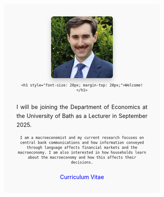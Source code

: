 <div align="center" style="padding: 20px; background-color: #f9f9f9;">
  <div style="max-width: 900px; margin: auto; padding: 20px;">
    
  <!-- Profile Image -->
  <div style="display: flex; flex-direction: column; align-items: center; text-align: center;">
    <img src="files/images/profile_lowres.png" alt="Profile Image" style="width: 200px; height: 200px; object-fit: cover; border-radius: 8px; box-shadow: 0 8px 16px rgba(0, 0, 0, 0.2);">
    
    <h1 style="font-size: 28px; margin-top: 20px;">Welcome!</h1>
  </div>

  <!-- Bio Text -->
  <p style="font-size: 18px; line-height: 1.6; text-align: justify; margin-top: 20px;">
    I will be joining the Department of Economics at the University of Bath as a Lecturer in September 2025.

    I am a macroeconomist and my current research focuses on central bank communications and how information conveyed through language affects financial markets and the macroeconomy. I am also interested in how households learn about the macroeconomy and how this affects their decisions.
  </p>

  <!-- Links -->
  <div style="display: flex; flex-direction: column; align-items: center; gap: 12px; margin-top: 30px;">
    <a href="https://gavinhassall.github.io/cv/cv.pdf" style="text-decoration: none; font-size: 18px; color: blue;">
      Curriculum Vitae
    </a>
  </div>

  </div>
</div>
